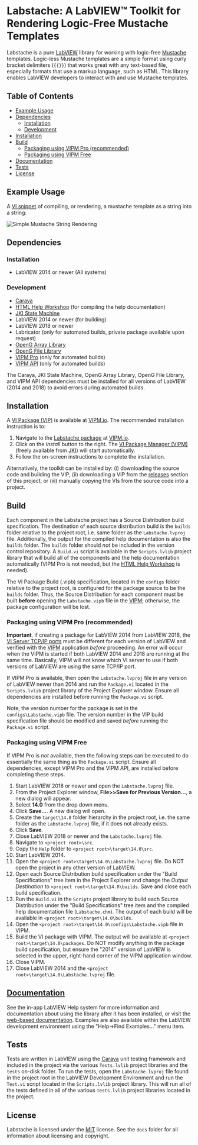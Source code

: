 # Labstache: A LabVIEW&trade; Toolkit for Rendering Logic-Free Mustache Templates 

Labstache is a pure [LabVIEW](http://www.ni.com/labview) library for working with logic-free [Mustache](https://mustache.github.io/) templates. Logic-less Mustache templates are a simple format using curly bracket delimiters (`{{}}`) that works great with any text-based file, especially formats that use a markup language, such as HTML. This library enables LabVIEW developers to interact with and use Mustache templates.

## Table of Contents

- [Example Usage](#example-usage)
- [Dependencies](#dependencies)
  - [Installation](#dependencies-installation)
  - [Development](#dependencies-development)
- [Installation](#installation)
- [Build](#build)
  - [Packaging using VIPM Pro (recommended)](#packaging-using-vipm-pro-recommended)
  - [Packaging using VIPM Free](#packaging-using-vipm-free)
- [Documentation](#documentation)
- [Tests](#tests)
- [License](#license)

## Example Usage

A [VI snippet](http://www.ni.com/tutorial/9330/en/) of compiling, or rendering, a mustache template as a string into a string:

![Simple Mustache String Rendering](https://github.com/fieldrndservices/labstache/blob/master/docs/Simple-Mustache-String-Rendering.png)

## Dependencies

### Installation <a name="dependencies-installation"/>

- LabVIEW 2014 or newer (All systems)

### Development <a name="dependencies-development"/>

- [Caraya](http://sine.ni.com/nips/cds/view/p/lang/en/nid/215909)
- [HTML Help Workshop](https://docs.microsoft.com/en-us/previous-versions/windows/desktop/htmlhelp/microsoft-html-help-downloads) (for compiling the help documentation)
- [JKI State Machine](http://sine.ni.com/nips/cds/view/p/lang/en/nid/209025)
- LabVIEW 2014 or newer (for building)
- LabVIEW 2018 or newer
- Labricator (only for automated builds, private package available upon request)
- [OpenG Array Library](http://sine.ni.com/nips/cds/view/p/lang/en/nid/209027)
- [OpenG File Library](http://sine.ni.com/nips/cds/view/p/lang/en/nid/209027)
- [VIPM Pro](https://vipm.jki.net/get) (only for automated builds)
- [VIPM API](https://support.jki.net/hc/en-us/articles/214136183-VIPM-API) (only for automated builds)

The Caraya, JKI State Machine, OpenG Array Library, OpenG File Library, and VIPM API dependencies must be installed for all versions of LabVIEW (2014 and 2018) to avoid errors during automated builds.

## Installation

A [VI Package (VIP)](https://www.vipm.io/package/field_rnd_services_labstache/) is available at [VIPM.io](https://www.vipm.io). The recommended installation instruction is to:

1. Navigate to the [Labstache package](https://www.vipm.io/package/field_rnd_services_labstache/) at [VIPM.io](https://www.vipm.io/).
2. Click on the _Install_ button to the right. The [VI Package Manager (VIPM)](https://www.vipm.io/download/) (freely available from [JKI](https://jki.net)) will start automatically.
3. Follow the on-screen instructions to complete the installation.

Alternatively, the toolkit can be installed by: (i) downloading the source code and building the VIP, (ii) downloading a VIP from the [releases](https://github.com/fieldrndservices/labstache/releases) section of this project, or (iii) manually copying the VIs from the source code into a project.

## Build

Each component in the Labstache project has a Source Distribution build specification. The destination of each source distribution build is the `builds` folder relative to the project root, i.e. same folder as the `Labstache.lvproj` file. Additionally, the output for the compiled help documentation is also the `builds` folder. The `builds` folder should _not_ be included in the version control repository. A `Build.vi` script is available in the `Scripts.lvlib` project library that will build all of the components and the help documentation automatically (VIPM Pro is not needed, but the [HTML Help Workshop](https://docs.microsoft.com/en-us/previous-versions/windows/desktop/htmlhelp/microsoft-html-help-downloads) is needed).

The VI Package Build (.vipb) specification, located in the `configs` folder relative to the project root, is configured for the package source to be the `builds` folder. Thus, the Source Distribution for each component must be built **before** opening the `Labstache.vipb` file in the <abbr title="VI Package Manager">VIPM</abbr>; otherwise, the package configuration will be lost.

### Packaging using VIPM Pro (recommended)

__Important__, if creating a package for LabVIEW 2014 from LabVIEW 2018, the [VI Server TCP/IP ports](http://zone.ni.com/reference/en-XX/help/371361P-01/lvhowto/configuring_the_vi_server/) must be different for each version of LabVIEW and verified with the [VIPM](https://knowledge.ni.com/KnowledgeArticleDetails?id=kA00Z000000P9YmSAK) application _before_ proceeding. An error will occur when the VIPM is started if both LabVIEW 2014 and 2018 are running at the same time. Basically, VIPM will not know which VI server to use if both versions of LabVIEW are using the same TCP/IP port.

If VIPM Pro is available, then open the `Labstache.lvproj` file in any version of LabVIEW newer than 2014 and run the `Package.vi` located in the `Scripts.lvlib` project library of the Project Explorer window. Ensure all dependencies are installed before running the `Package.vi` script.

Note, the version number for the package is set in the `configs\Labstache.vipb` file. The version number in the VIP build specification file should be modified and saved _before_ running the `Package.vi` script.

### Packaging using VIPM Free

If VIPM Pro is _not_ available, then the following steps can be executed to do essentially the same thing as the `Package.vi` script. Ensure all dependencies, except VIPM Pro and the VIPM API, are installed before completing these steps.

1. Start LabVIEW 2018 or newer and open the `Labstache.lvproj` file.
2. From the Project Explorer window, **File>>Save for Previous Version...**, a new dialog will appear.
3. Select **14.0** from the drop down menu.
4. Click **Save...**. A new dialog will open.
5. Create the `target\14.0` folder hierarchy in the project root, i.e. the same folder as the `Labstache.lvproj` file, if it does not already exists.
6. Click **Save**.
7. Close LabVIEW 2018 or newer and the `Labstache.lvproj` file.
8. Navigate to `<project root>\src`.
9. Copy the `Help` folder to `<project root>\target\14.0\src`.
10. Start LabVIEW 2014.
11. Open the `<project root>\target\14.0\Labstache.lvproj` file. Do NOT open the project in any other version of LabVIEW.
12. Open each Source Distribution build specification under the "Build Specifications" tree item in the Project Explorer and change the _Output Destination_ to `<project root>\target\14.0\builds`. Save and close each build specification.
13. Run the `Build.vi` in the `Scripts` project library to build each Source Distribution under the "Build Specifications" tree item and the compiled help documentation file (`Labstache.chm`). The output of each build will be available in `<project root>\target\14.0\builds`.
14. Open the `<project root>\target\14.0\configs\Labstache.vipb` file in VIPM.
15. Build the VI package with VIPM. The output will be available at `<project root>\target\14.0\packages`. Do NOT modify anything in the package build specification, but ensure the "2014" version of LabVIEW is selected in the upper, right-hand corner of the VIPM application window.
16. Close VIPM.
17. Close LabVIEW 2014 and the `<project root>\target\14.0\Labstache.lvproj` file.

## [Documentation](https://help.fieldrndservices.com/labstache/index.html)

See the in-app LabVIEW Help system for more information and documentation about using the library after it has been installed, or visit the [web-based documentation](https://help.fieldrndservices.com/labstache/index.html). Examples are also available within the LabVIEW development environment using the "Help->Find Examples..." menu item.

## Tests

Tests are written in LabVIEW using the [Caraya](https://github.com/JKISoftware/Caraya) unit testing framework and included in the project via the various `Tests.lvlib` project libraries and the `tests` on-disk folder. To run the tests, open the `Labstache.lvproj` file found in the project root in the LabVIEW Development Environment and run the `Test.vi` script located in the `Scripts.lvlib` project library. This will run all of the tests defined in all of the various `Tests.lvlib` project libraries located in the project. 

## License

Labstache is licensed under the [MIT](https://opensource.org/licenses/MIT) license. See the `docs` folder for all information about licensing and copyright.

